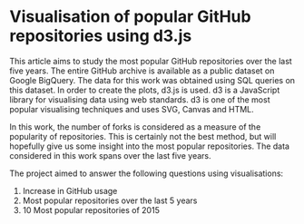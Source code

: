 # Visualisation of popular GitHub repositories using d3.js

This article aims to study the most popular GitHub repositories over the last five years. The entire GitHub archive is available as a public dataset on Google BigQuery.  The data for this work was obtained using SQL queries on this dataset. In order to create the plots, d3.js is used. d3 is a JavaScript library for visualising data using web standards. d3 is one of the most popular visualising techniques and uses SVG, Canvas and HTML.

In this work, the number of forks is considered as a measure of the popularity of repositories. This is certainly not the best method, but will hopefully give us some insight into the most popular repositories. The data considered in this work spans over the last five years.

The project aimed to answer the following questions using visualisations: 
1. Increase in GitHub usage
2. Most popular repositories over the last 5 years
3. 10 Most popular repositories of 2015